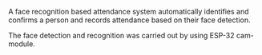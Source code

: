 A face recognition based attendance system automatically identifies and confirms a person and records attendance based on their face detection.

The face detection and recognition was carried out by using ESP-32 cam-module.
